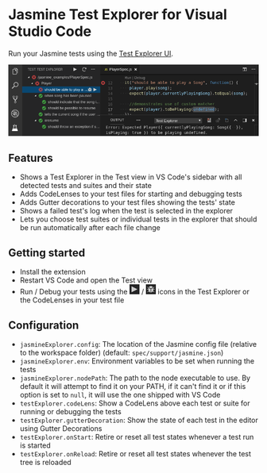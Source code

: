 # Jasmine Test Explorer for Visual Studio Code

Run your Jasmine tests using the 
[Test Explorer UI](https://marketplace.visualstudio.com/items?itemName=hbenl.vscode-test-explorer).

![Screenshot](img/screenshot.png)

## Features
* Shows a Test Explorer in the Test view in VS Code's sidebar with all detected tests and suites and their state
* Adds CodeLenses to your test files for starting and debugging tests
* Adds Gutter decorations to your test files showing the tests' state
* Shows a failed test's log when the test is selected in the explorer
* Lets you choose test suites or individual tests in the explorer that should be run automatically after each file change

## Getting started
* Install the extension
* Restart VS Code and open the Test view
* Run / Debug your tests using the ![Run](img/run.png) / ![Debug](img/debug.png) icons in the Test Explorer or the CodeLenses in your test file

## Configuration

* `jasmineExplorer.config`: The location of the Jasmine config file (relative to the workspace folder) (default: `spec/support/jasmine.json`)
* `jasmineExplorer.env`: Environment variables to be set when running the tests
* `jasmineExplorer.nodePath`: The path to the node executable to use. By default it will attempt to find it on your PATH, if it can't find it or if this option is set to `null`, it will use the one shipped with VS Code
* `testExplorer.codeLens`: Show a CodeLens above each test or suite for running or debugging the tests
* `testExplorer.gutterDecoration`: Show the state of each test in the editor using Gutter Decorations
* `testExplorer.onStart`: Retire or reset all test states whenever a test run is started
* `testExplorer.onReload`: Retire or reset all test states whenever the test tree is reloaded
